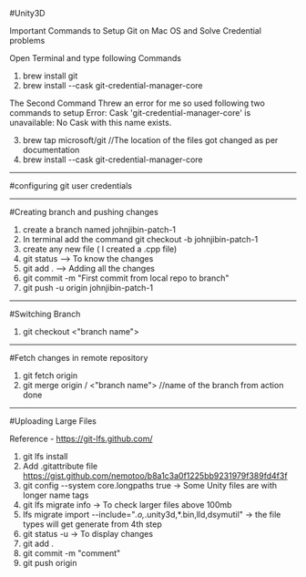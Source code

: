 #Unity3D

Important Commands to Setup Git on Mac OS and Solve Credential problems

Open Terminal and type following Commands

1. brew install git  
2. brew install --cask git-credential-manager-core

The Second Command Threw an error for me so used following two commands to setup
Error: Cask 'git-credential-manager-core' is unavailable: No Cask with this name exists.

3. brew tap microsoft/git      //The location of the files got changed as per documentation
4. brew install --cask git-credential-manager-core

--------------------------------------------------------------------------------------------

#configuring git user credentials






----------------------------------------------------------------------------------------------

#Creating branch and pushing changes

1. create a branch named johnjibin-patch-1
2. In terminal add the command git checkout -b johnjibin-patch-1   
3. create any new file ( I created a .cpp file)
4. git status --> To know the changes
5. git add .  --> Adding all the changes
6. git commit -m "First commit from local repo to branch"
7. git push -u origin johnjibin-patch-1

----------------------------------------------------------------------------

#Switching Branch

1. git checkout <"branch name">

----------------------------------------------------------------------------

#Fetch changes in remote repository

1. git fetch origin <remote repo name>
2. git merge origin / <"branch name">                //name of the branch from action done

----------------------------------------------------------------------------

#Uploading Large Files 

Reference - https://git-lfs.github.com/ 

1. git lfs install
2. Add .gitattribute file https://gist.github.com/nemotoo/b8a1c3a0f1225bb9231979f389fd4f3f
3. git config --system core.longpaths true  -> Some Unity files are with longer name tags
4. git lfs migrate info   -> To check larger files above 100mb
5. lfs migrate import --include="*.o,*.unity3d,*.bin,lld,dsymutil" -> the file types will get generate from 4th step
6. git status -u -> To display changes
7. git add .
8. git commit -m "comment"
9. git push origin


